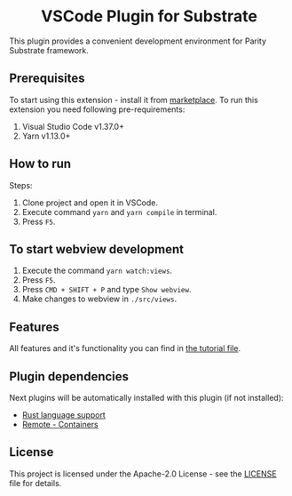 <h1 align="center">VSCode Plugin for Substrate</h1>

This plugin provides a convenient development environment for Parity Substrate framework.

## Prerequisites

To start using this extension - install it from [marketplace](https://marketplace.visualstudio.com/items?itemName=enfipy.plugin-polkadot). To run this extension you need following pre-requirements:

1) Visual Studio Code v1.37.0+
2) Yarn v1.13.0+

## How to run

Steps:

1) Clone project and open it in VSCode.
2) Execute command `yarn` and `yarn compile` in terminal.
3) Press `F5`.

## To start webview development

1) Execute the command `yarn watch:views`.
2) Press `F5`.
3) Press `CMD + SHIFT + P` and type `Show webview`.
4) Make changes to webview in `./src/views`.

## Features

All features and it's functionality you can find in [the tutorial file](TUTORIAL.md).

## Plugin dependencies

Next plugins will be automatically installed with this plugin (if not installed):

* [Rust language support](https://github.com/rust-lang/rls-vscode)
* [Remote - Containers](https://marketplace.visualstudio.com/items?itemName=ms-vscode-remote.remote-containers)

## License

This project is licensed under the Apache-2.0 License - see the [LICENSE](LICENSE) file for details.

